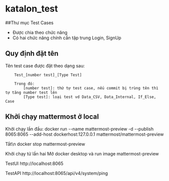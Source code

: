 # katalon_test

##Thư mục <bold>Test Cases</bold>
- Được chia theo chức năng
- Có hai chức năng chính cần tập trung Login, SignUp

## Quy định đặt tên
 Tên test case được đặt theo dạng sau:
 		
 		Test_[number test]_[Type Test]
 		
 		Trong đó: 
 			[number test]: thứ tự test case, nếu commit bị trùng tên thì tự tăng number test lên
 			[Type test]: loại test vd Data_CSV, Data_Internal, If_Else, Case
 
 ## Khởi chạy mattermost ở local

   Khởi chạy lần đầu:
   docker run --name mattermost-preview -d --publish 8065:8065 --add-host dockerhost:127.0.0.1 mattermost/mattermost-preview
   
   Tắt\n
   docker stop mattermost-preview
   
   Khởi chạy từ lần hai
   Mở docker desktop và run image mattermost-preview
   
   TestUI
   http://localhost:8065
   
   TestAPI
   http://localhost:8065/api/v4/system/ping
